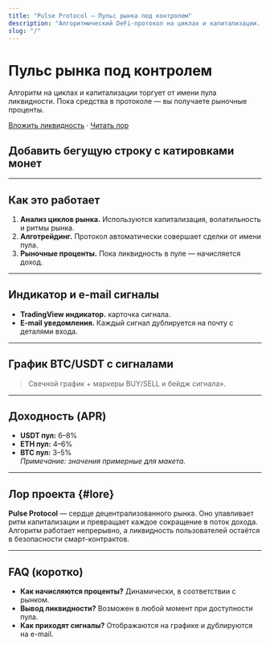 ```yaml
---
title: "Pulse Protocol — Пульс рынка под контролем"
description: "Алгоритмический DeFi-протокол на циклах и капитализации. Ликвидность с рыночными процентами. Индикатор TradingView и e-mail сигналы."
slug: "/"
---
```


# Пульс рынка под контролем
Алгоритм на циклах и капитализации торгует от имени пула ликвидности. Пока средства в протоколе — вы получаете рыночные проценты.

[Вложить ликвидность](/earn) · [Читать лор](#lore)

## Добавить бегущую строку с катировками монет

---

## Как это работает
1. **Анализ циклов рынка.** Используются капитализация, волатильность и ритмы рынка.  
2. **Алготрейдинг.** Протокол автоматически совершает сделки от имени пула.  
3. **Рыночные проценты.** Пока ликвидность в пуле — начисляется доход.

---

## Индикатор и e-mail сигналы
- **TradingView индикатор.** карточка сигнала.  
- **E-mail уведомления.** Каждый сигнал дублируется на почту с деталями входа.

---

## График BTC/USDT с сигналами
> Свечной график + маркеры BUY/SELL и бейдж сигнала».

---

## Доходность (APR)
- **USDT пул:** 6–8%  
- **ETH пул:** 4–6%  
- **BTC пул:** 3–5%  
_Примечание: значения примерные для макета._

---

## Лор проекта {#lore}
**Pulse Protocol** — сердце децентрализованного рынка. Оно улавливает ритм капитализации и превращает каждое сокращение в поток дохода. Алгоритм работает непрерывно, а ликвидность пользователей остаётся в безопасности смарт-контрактов.

---

## FAQ (коротко)
- **Как начисляются проценты?** Динамически, в соответствии с рынком.  
- **Вывод ликвидности?** Возможен в любой момент при доступности пула.  
- **Как приходят сигналы?** Отображаются на графике и дублируются на e-mail.
